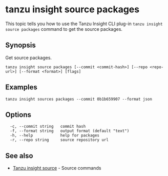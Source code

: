 # tanzu insight source packages

This topic tells you how to use the Tanzu Insight CLI plug-in
`tanzu insight source packages` command to get the source packages.

## <a id='synopsis'></a>Synopsis

Get source packages.

```console
tanzu insight source packages [--commit <commit-hash>] [--repo <repo-url>] [--format <format>] [flags]
```

## <a id='examples'></a>Examples

```console
tanzu insight sources packages --commit 0b1b659907 --format json
```

## <a id='options'></a>Options

```console
  -c, --commit string   commit hash
  -f, --format string   output format (default "text")
  -h, --help            help for packages
  -r, --repo string     source repository url
```

## <a id='see-also'></a>See also

* [Tanzu insight source](insight-source.md)	 - Source commands
